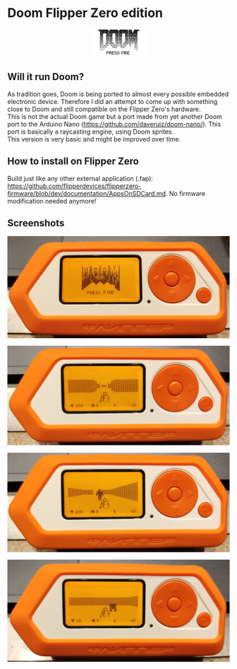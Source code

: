 # Doom Flipper Zero edition

 <div style="text-align:center"><img src="assets/logo_inv.png"/></div>

## Will it run Doom?
As tradition goes, Doom is being ported to almost every possible embedded electronic device. Therefore I did an attempt to come up with something close to Doom and still compatible on the Flipper Zero's hardware.<br> This is not the actual Doom game but a port made from yet another Doom port to the Arduino Nano (https://github.com/daveruiz/doom-nano/). This port is basically a raycasting engine, using Doom sprites.<br>
This version is very basic and might be improved over time.

## How to install on Flipper Zero
Build just like any other external application (.fap): https://github.com/flipperdevices/flipperzero-firmware/blob/dev/documentation/AppsOnSDCard.md. No firmware modification needed anymore!

## Screenshots
![Intro screen](assets/screenshot-intro2.jpg)

![Start screen](assets/screenshot-start2.jpg)

![Imp](assets/screenshot-imp2.jpg)

![Medkit](assets/screenshot-medkit2.jpg)
